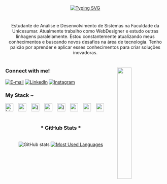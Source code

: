 <div align="center">
  <a href="https://git.io/typing-svg">
    <img src="https://readme-typing-svg.demolab.com?font=Fira+Code&weight=500&size=22&pause=1000&color=0000b4&center=true&vCenter=true&random=false&width=524&lines=%E2%8A%B9+Welcome+to+my+profile!+%CB%99%E1%B5%95%CB%99+%E2%8A%B9+" alt="Typing SVG">
  </a>
</div>

<img align="center" alt="" src="./src/header-gif.gif">

#

<p align="center">Estudante de Análise e Desenvolvimento de Sistemas na Faculdade da Unicesumar. Atualmente trabalho como WebDesigner e estudo outras linhagens paralelamente.
Estou constantemente atualizando meus conhecimentos e buscando novos desafios na área de tecnologia. Tenho paixão por aprender e aplicar esses conhecimentos para criar soluções inovadoras.
  
#

<img align="right" alt="" height="auto" width="30%" padding-bottom="100px" src="./src/coffee.gif">

<h3 align="left">Connect with me!</h3>

[![E-mail](https://img.shields.io/badge/-Email-000?style=for-the-badge&logo=Email&logoColor=0000b4&color:FFF)](mailto:matheus.dteles13@gmail.com)
[![LinkedIn](https://img.shields.io/badge/-LinkedIn-000?style=for-the-badge&logo=linkedin&logoColor=0000b4&color:FFF)](https://www.linkedin.com/in/matheus-diamantino-455534275/)
[![Instagram](https://img.shields.io/badge/-Instagram-000?style=for-the-badge&logo=instagram&logoColor=0000b4&color:FFF)](https://www.instagram.com/http_matheus/)

<h3 align="left">My Stack ~</h3>

<div align="left">
  <img src="https://cdn.jsdelivr.net/gh/devicons/devicon/icons/html5/html5-original.svg" height="25" alt="html5 logo"  />
  <img width="8" />
  <img src="https://cdn.jsdelivr.net/gh/devicons/devicon/icons/css3/css3-original.svg" height="25" alt="css3 logo"  />
  <img width="8" />
  <img src="https://cdn.jsdelivr.net/gh/devicons/devicon/icons/javascript/javascript-plain.svg" height="25" alt="javascript logo"  />
  <img width="8" />
  <img src="https://cdn.jsdelivr.net/gh/devicons/devicon/icons/react/react-original.svg" height="25" alt="react logo"  />
  <img width="8" />
  <img src="https://cdn.jsdelivr.net/gh/devicons/devicon/icons/java/java-original.svg" height="25" alt="java logo"  />
  <img width="8" />
  <img src="https://cdn.jsdelivr.net/gh/devicons/devicon/icons/spring/spring-original.svg" height="25" alt="spring logo"  />
  <img width="8" />
  <img src="https://cdn.jsdelivr.net/gh/devicons/devicon/icons/c/c-original.svg" height="25" alt="c logo"  />
  <img width="8" />
  <img src="https://cdn.jsdelivr.net/gh/devicons/devicon/icons/mysql/mysql-original.svg" height="25" alt="mysql logo"  />

#

<div style="text-align: center;" align="center">
  <h3>* GitHub Stats *</h3>
  <br>
  <img src="https://github-readme-stats-git-masterrstaa-rickstaa.vercel.app/api?username=MatheusDiamantino&hide_title=true&show_icons=true&include_all_commits=false&count_private=true&line_height=25&hide=issues&bg_color=000&title_color=0000b4&text_color=FFF&border_radius=3&border_color=36123c&icon_color=0000b4&theme=jolly" alt="GitHub stats">

  <a href="https://github.com/MatheusDiamantino/github-readme-stats">
    <img src="https://github-readme-stats-git-masterrstaa-rickstaa.vercel.app/api/top-langs/?username=MatheusDiamantino&line_height=10&card_width=290&layout=compact&hide_title=false&count_private=true&langs_count=4&show_icons=true&title_color=0000b4&hide=html,css&bg_color=000&text_color=8B8B8B&border_radius=3&border_color=561760&count_private=true" alt="Most Used Languages">
  </a>
</div>
